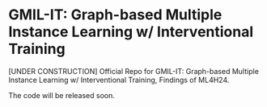 # GMIL-IT: Graph-based Multiple Instance Learning w/ Interventional Training
[UNDER CONSTRUCTION] Official Repo for GMIL-IT: Graph-based Multiple Instance Learning w/ Interventional Training, Findings of ML4H24.

The code will be released soon.

